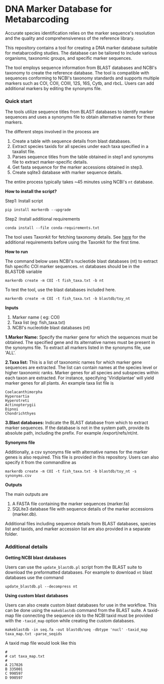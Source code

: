 # DNA Marker Database for Metabarcoding

Accurate species identification relies on the marker sequence's resolution and the quality and comprehensiveness of the
reference library.

This repository contains a tool for creating a DNA marker database suitable for metabarcoding studies. The database can
be tailored to include various organisms, taxonomic groups, and specific marker sequences.

The tool employs sequence information from BLAST databases and NCBI's taxonomy to create the reference database. The
tool is compatible with sequences conforming to NCBI's taxonomy standards and supports multiple markers such as COI,
COII, COIII, 12S, 16S, Cytb, and rbcL. Users can add additional markers by editing the synonyms file.


### Quick start
The tools utilize sequence titles from BLAST databases to identify marker sequences and uses a synonyms file to obtain 
alternative names for these markers.


The different steps involved in the process are

1. Create a table with sequence details from blast databases.
2. Extract species taxids for all species under each taxa specified in a taxalist file.
3. Parses sequence titles from the table obtained in step1 and synonyms file to extract marker-specific details.
4. Get fasta sequence for the marker accessions obtained in step3.
5. Create sqlite3 database with marker sequence details.

The entire process typically takes ~45 minutes using NCBI's `nt` database. 

**How to install the script?**

Step1: Install script

    pip install markerdb --upgrade

Step2 :Install additional requirements
    
    conda install --file conda-requirements.txt

The tool uses Taxonkit for fetching taxonomy details.
See [here](https://bioinf.shenwei.me/taxonkit/usage/#before-use) for the additional requirements before using the Taxonkit for the first time.

**How to run**

The command below uses NCBI's nucleotide blast databases (nt) to extract fish specific COI marker sequences.
`nt` databases should be in the BLASTDB variable

    markerdb create -m COI -t fish_taxa.txt -b nt

To test the tool, use the blast databases included here.

    markerdb create -m COI -t fish_taxa.txt -b blastdb/toy_nt 

**Inputs**  

1. Marker name ( eg: COI)
2. Taxa list (eg: fish_taxa.txt)
3. NCBI's nucleotide blast databases (nt)


**1.Marker Name:** Specify the marker gene for which the sequences must be obtained. 
The specified gene and its alternative names must be present in the synonyms file.
To extract all markers listed in the synonyms file, use 'ALL'.

**2.Taxa list:** This is a list of taxonomic names for which marker gene sequences are extracted.
The list can contain names at the species level or higher taxonomic ranks. 
Marker genes for all species and subspecies within each taxon are extracted. 
For instance, specifying 'Viridiplantae' will yield marker genes for all plants. 
An example taxa list file is 

    Coelacanthimorpha
    Hyperoartia
    Hyperotreti
    Actinopterygii
    Dipnoi
    Chondrichthyes

**3.Blast databases:** Indicate the BLAST database from which to extract marker sequences. 
If the database is not in the system path, provide its absolute path, including the prefix.
For example /export/refs/nt/nt.

**Synonyms file**

Additionally, a csv synonyms file with alternative names for the marker genes is also required. This file is provided in this repository.
Users can also specify it from the commandline as

    markerdb create -m COI -t fish_taxa.txt -b blastdb/toy_nt -s synonyms.csv

**Outputs**	

The main outputs are

1. A FASTA file containing the marker sequences (marker.fa) 
2. SQLite3 database file with sequence details of the marker accessions (marker.db). 

Additional files including sequence details from BLAST databases, species list and taxids, and marker accession list are also provided in a separate folder.

### Additional details

**Getting NCBI blast databases**

Users can use the `update_blastdb.pl` script from the BLAST suite to download the preformatted databases.
For example to download `nt` blast databases use the command

    update_blastdb.pl --decompress nt

**Using custom blast databases**

Users can also create custom blast databases for use in the workflow.
This can be done using the `makeblastdb` command from the BLAST suite.
A taxid-map file connecting the sequence ids to the NCBI taxid must be provided with the `-taxid_map` option while creating the custom databases.

    makeblastdb -in seq.fa -out blastdb/seq -dbtype 'nucl' -taxid_map taxa_map.txt -parse_seqids

A taxid map file would look like this

    #
    # cat taxa_map.txt
    #
    A 217026
    B 335001
    C 990597
    D 990597